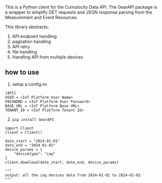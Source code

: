 This is a Python client for the Cumulocity Data API. The GearAPI package is a wrapper to simplify GET requests and JSON response parsing from the Measurement and Event Resources. 

This library abstracts:
1. API endpoint handling
2. pagnation handling
3. API retry
4. file handling
5. Handling API from multiple devices 

## how to use
1. setup a config.ini
```
[API]
USER = <IoT Platform User Name>
PASSWORD = <IoT Platform User Password>
BASE_URL = <IoT Platform Base URL>
TENANT_ID = <IoT Platform Tenant ID>

```

2. `pip install GearAPI`


```
import Client
client = Client()

date_start = "2024-01-01"
date_end = "2024-01-02"
device_params = {
    "devicetype": "iaq"
}
client.download(date_start, date_end, device_params)

"""
output: all the iaq devices data from 2024-01-01 to 2024-01-02
"""
```
